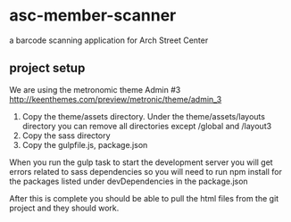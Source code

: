 # asc-member-scanner
a barcode scanning application for Arch Street Center

## project setup
We are using the metronomic theme Admin #3 http://keenthemes.com/preview/metronic/theme/admin_3

1.  Copy the theme/assets directory.  Under the theme/assets/layouts directory you can remove all directories except /global and /layout3
2.  Copy the sass directory
3.  Copy the gulpfile.js, package.json

When you run the gulp task to start the development server you will get errors related to sass dependencies so you will need to run npm install for the packages listed under devDependencies in the package.json

After this is complete you should be able to pull the html files from the git project and they should work.

